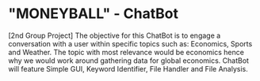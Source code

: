 # "MONEYBALL" - ChatBot
[2nd Group Project] The objective for this ChatBot is to engage a conversation with a user within specific topics such as:
Economics, Sports and Weather. The topic with most relevance would be economics hence why we would work around gathering
data for global economics. ChatBot will feature Simple GUI, Keyword Identifier, File Handler and File Analysis.
